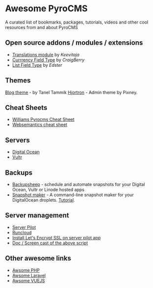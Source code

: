 # Awesome PyroCMS
A curated list of bookmarks, packages, tutorials, videos and other cool resources from and about PyroCMS

## Open source addons / modules / extensions
* [Translations module](https://github.com/keevitaja/translations-module) by _Keevitaja_
* [Currrency Field Type](https://github.com/redtallyau/currency-field_type) by _CraigBerry_
* [List Field Type](https://bitbucket.org/edsters/list-field_type) by _Edster_

## Themes
[Blog theme](https://keevitaja.com/posts/a-slick-personal-blog-theme-for-pyrocms) - by Tanel Tammik
[Hjortron](https://github.com/Pixney/hjortron-theme) - Admin theme by Pixney.

## Cheat Sheets
* [Williams Pyrocms Cheat Sheet](https://github.com/designbywilliam/pyrocms-cheatsheet)
* [Websemantics cheat sheet](http://websemantics.github.io/pyrocms-cheatsheet/)

## Servers
* [Digital Ocean](https://www.digitalocean.com/)
* [Vultr](https://www.vultr.com/)

## Backups
* [Backupsheep](https://backupsheep.com) - schedule and automate snapshots for your Digital Ocean, Vultr or Linode hosted apps
* [Snapshot maker](http://dosnapshot.merqlove.ru/) - A command-line snapshot maker for your DigitalOcean droplets. [Tutorial](https://longren.io/automate-making-snapshots-of-your-digitalocean-droplets/).

## Server management
* [Server Pilot](https://serverpilot.io/)
* [Runcloud](https://runcloud.io/)
* [Install Let's Encrypt SSL on server pilot app](https://github.com/lesaff/serverpilot-letsencrypt) 
* [Doc / Screen cast of the above script](https://sridhar.blog/install-ssl-certificate-serverpilot-managed-hosting-account/)


## Other awesome links
* [Awsome PHP](https://github.com/ziadoz/awesome-php)  
* [Awsome Laravel](https://github.com/chiraggude/awesome-laravel)  
* [Awsome VUEJS](https://github.com/vuejs/awesome-vue)  


